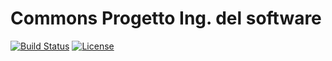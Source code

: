 # Commons Progetto Ing. del software

[![Build Status](https://travis-ci.org/noemi3/Ing-del-software-commons.svg?branch=master)](https://travis-ci.org/noemi3/Ing-del-software-commons)
[![License](https://img.shields.io/badge/license-MIT-green.svg)](https://mit-license.org/)
